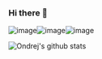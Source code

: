 ### Hi there 👋

![image](https://user-images.githubusercontent.com/8046580/98004780-9d19c380-1df0-11eb-8efb-a454fbb6f339.png)![image](https://user-images.githubusercontent.com/8046580/98004509-52984700-1df0-11eb-8a76-124021a838fa.png)![image](https://user-images.githubusercontent.com/8046580/98004780-9d19c380-1df0-11eb-8efb-a454fbb6f339.png)

<!--
**cifkao/cifkao** is a ✨ _special_ ✨ repository because its `README.md` (this file) appears on your GitHub profile.

Here are some ideas to get you started:

- 🔭 I’m currently working on ...
- 🌱 I’m currently learning ...
- 👯 I’m looking to collaborate on ...
- 🤔 I’m looking for help with ...
- 💬 Ask me about ...
- 📫 How to reach me: ...
- 😄 Pronouns: ...
- ⚡ Fun fact: ...
-->

![Ondrej's github stats](https://github-readme-stats.vercel.app/api?username=cifkao&show_icons=true)

